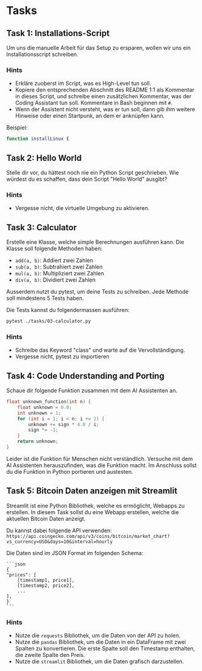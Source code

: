 # Tasks

## Task 1: Installations-Script
Um uns die manuelle Arbeit für das Setup zu ersparen, wollen wir uns ein Installationsscript schreiben.

### Hints
* Erkläre zuoberst im Script, was es High-Level tun soll.
* Kopiere den entsprechenden Abschnitt des README 1:1 als Kommentar in dieses Script, und schreibe einen zusätzlichen Kommentar, was der Coding Assistant tun soll. Kommentare in Bash beginnen mit `#`. 
* Wenn der Assistent nicht versteht, was er tun soll, dann gib ihm weitere Hinweise oder einen Startpunk, an dem er anknüpfen kann.

Beispiel:

```bash
function installLinux {
```

## Task 2: Hello World
Stelle dir vor, du hättest noch nie ein Python Script geschrieben. Wie würdest du es schaffen, dass dein Script "Hello World" ausgibt?

### Hints
* Vergesse nicht, die virtuelle Umgebung zu aktivieren.


## Task 3: Calculator
Erstelle eine Klasse, welche simple Berechnungen ausführen kann. Die Klasse soll folgende Methoden haben:
- `add(a, b)`: Addiert zwei Zahlen
- `sub(a, b)`: Subtrahiert zwei Zahlen
- `mul(a, b)`: Multipliziert zwei Zahlen
- `div(a, b)`: Dividiert zwei Zahlen

Ausserdem nutzt du pytest, um deine Tests zu schreiben. Jede Methode soll mindestens 5 Tests haben.

Die Tests kannst du folgendermassen ausführen:
    
```bash
pytest ./tasks/03-calculator.py
```

### Hints
* Schreibe das Keyword "class" und warte auf die Vervollständigung.
* Vergesse nicht, pytest zu importieren

## Task 4: Code Understanding and Porting
Schaue dir folgende Funktion zusammen mit dem AI Assistenten an. 

```c++
float unknown_function(int n) {
    float unknown = 0.0;
    int unknown = 1;
    for (int i = 1; i < n; i += 2) {
        unknown += sign * 4.0 / i;
        sign *= -1;
    }
    return unknown;
}
```

Leider ist die Funktion für Menschen nicht verständlich. Versuche mit dem AI Assistenten herauszufinden, was die Funktion macht. Im Anschluss sollst du die Funktion in Python portieren und austesten.

## Task 5: Bitcoin Daten anzeigen mit Streamlit
Streamlit ist eine Python Bibliothek, welche es ermöglicht, Webapps zu erstellen. In diesem Task sollst du eine Webapp erstellen, welche die aktuellen Bitcoin Daten anzeigt.

Du kannst dabei folgende API verwenden:
`https://api.coingecko.com/api/v3/coins/bitcoin/market_chart?vs_currency=USD&days=10&interval=hourly`

Die Daten sind im JSON Format im folgenden Schema:
    
    ```json
    {
    "prices": [
        [timestamp1, price1],
        [timestamp2, price2],
        ...
    ],
    }
    ```

### Hints
* Nutze die `requests` Bibliothek, um die Daten von der API zu holen.
* Nutze die `pandas` Bibliothek, um die Daten in ein DataFrame mit zwei Spalten zu konvertieren. Die erste Spalte soll den Timestamp enthalten, die zweite Spalte den Preis.
* Nutze die `streamlit` Bibliothek, um die Daten grafisch darzustellen.

